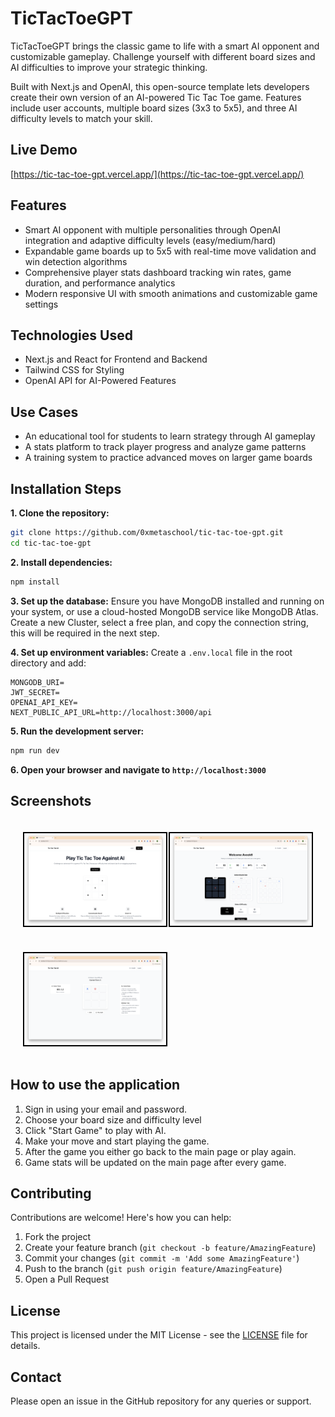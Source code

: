 # TicTacToeGPT
TicTacToeGPT brings the classic game to life with a smart AI opponent and customizable gameplay. Challenge yourself with different board sizes and AI difficulties to improve your strategic thinking.

Built with Next.js and OpenAI, this open-source template lets developers create their own version of an AI-powered Tic Tac Toe game. Features include user accounts, multiple board sizes (3x3 to 5x5), and three AI difficulty levels to match your skill.

## Live Demo
[https://tic-tac-toe-gpt.vercel.app/](https://tic-tac-toe-gpt.vercel.app/)

## Features
- Smart AI opponent with multiple personalities through OpenAI integration and adaptive difficulty levels (easy/medium/hard)
- Expandable game boards up to 5x5 with real-time move validation and win detection algorithms
- Comprehensive player stats dashboard tracking win rates, game duration, and performance analytics
- Modern responsive UI with smooth animations and customizable game settings

## Technologies Used

- Next.js and React for Frontend and Backend
- Tailwind CSS for Styling
- OpenAI API for AI-Powered Features

## Use Cases
- An educational tool for students to learn strategy through AI gameplay
- A stats platform to track player progress and analyze game patterns
- A training system to practice advanced moves on larger game boards

## Installation Steps
**1. Clone the repository:**

```bash
git clone https://github.com/0xmetaschool/tic-tac-toe-gpt.git
cd tic-tac-toe-gpt
```

**2. Install dependencies:**

```bash
npm install
```
**3. Set up the database:**
Ensure you have MongoDB installed and running on your system, or use a cloud-hosted MongoDB service like MongoDB Atlas. Create a new Cluster, select a free plan, and copy the connection string, this will be required in the next step.

**4. Set up environment variables:**
Create a `.env.local` file in the root directory and add:

```
MONGODB_URI=
JWT_SECRET=
OPENAI_API_KEY=
NEXT_PUBLIC_API_URL=http://localhost:3000/api
```

**5. Run the development server:**

```bash
npm run dev
```

**6. Open your browser and navigate to `http://localhost:3000`**

## Screenshots
<div style="display: flex; justify-content: space-between; padding:20px;">
  <img src="https://github.com/0xmetaschool/tic-tac-toe-gpt/blob/main/public/tic-tac-toe-gpt-template-landing-page.png?raw=true" alt="TicTacToeGPT Template Landing Page screenshot" style="width: 49%; border: 2px solid black;" />
  <img src="https://github.com/0xmetaschool/tic-tac-toe-gpt/blob/main/public/tic-tac-toe-gpt-template-home-page.png?raw=true" alt="TicTacToeGPT Template Home Page screenshot" style="width: 49%; border: 2px solid black;" />
</div>
<div style="display: flex; justify-content: space-between;padding:20px;">
  <img src="https://github.com/0xmetaschool/tic-tac-toe-gpt/blob/main/public/tic-tac-toe-gpt-template-game-page.png?raw=true" alt="TicTacToeGPT Template Game Page screenshot" style="width: 49%; border: 2px solid black;" />
</div>


## How to use the application

1. Sign in using your email and password.
2. Choose your board size and difficulty level
3. Click "Start Game" to play with AI.
4. Make your move and start playing the game.
5. After the game you either go back to the main page or play again.
6. Game stats will be updated on the main page after every game.

## Contributing

Contributions are welcome! Here's how you can help:

1. Fork the project
2. Create your feature branch (`git checkout -b feature/AmazingFeature`)
3. Commit your changes (`git commit -m 'Add some AmazingFeature'`)
4. Push to the branch (`git push origin feature/AmazingFeature`)
5. Open a Pull Request

## License

This project is licensed under the MIT License - see the [LICENSE](https://github.com/0xmetaschool/tic-tac-toe-gpt/blob/main/LICENSE) file for details.

## Contact

Please open an issue in the GitHub repository for any queries or support.
